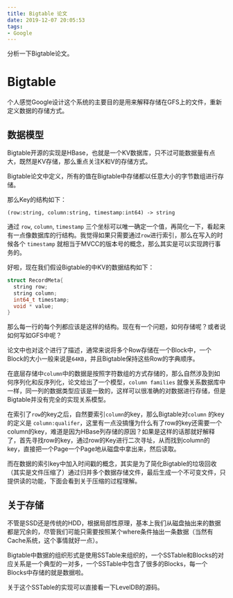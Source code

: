 ```yaml
---
title: Bigtable 论文
date: 2019-12-07 20:05:53
tags:
- Google
---
```


分析一下Bigtable论文。

<!--more-->

# Bigtable

个人感觉Google设计这个系统的主要目的是用来解释存储在GFS上的文件，重新定义数据的存储方式。

## 数据模型

Bigtable开源的实现是HBase，也就是一个KV数据库，只不过可能数据量有点大，既然是KV存储，那么重点关注K和V的存储方式。

Bigtable论文中定义，所有的值在Bigtable中存储都以任意大小的字节数组进行存储。

那么Key的结构如下：

```
(row:string, column:string, timestamp:int64) -> string 
```

通过 `row`, `column`, `timestamp` 三个坐标可以唯一确定一个值，再简化一下，看起来有一点像数据库的行结构。我觉得如果只需要通过`row`进行索引，那么在写入的时候各个 `timestamp` 就相当于MVCC的版本号的概念，那么其实是可以实现跨行事务的。

好啦，现在我们假设Bigtable的中KV的数据结构如下：

```cpp
struct RecordMeta{
  string row;
  string column;
  int64_t timestamp;
  void * value;
}
```

那么每一行的每个列都应该是这样的结构。现在有一个问题，如何存储呢？或者说如何写如GFS中呢？

论文中也对这个进行了描述，通常来说将多个Row存储在一个Block中，一个Block的大小一般来说是`64KB`，并且Bigtable保持这些Row的字典顺序。

在底层存储中`column`中的数据是按照字符数组的方式存储的，那么自然涉及到如何序列化和反序列化，论文给出了一个模型，`column families` 就像关系数据库中一样，同一列的数据类型应该是一致的，这样可以很准确的对数据进行存储，但是Bigtable并没有完全的实现关系模型。

在索引了`row`的key之后，自然要索引`column`的key，那么Bigtable对`column` 的key 的定义是 `column:qualifer`，这里有一点没搞懂为什么有了row的key还需要一个column的key，难道是因为HBase列存储的原因？如果是这样的话那就好解释了，首先寻找row的key，通过row的Key进行二次寻址，从而找到column的key，直接把一个Page一个Page地从磁盘中拿出来，然后读取。

而在数据的索引key中加入时间戳的概念，其实是为了简化Bigtable的垃圾回收（其实是文件压缩了）通过归并多个数据存储文件，最后生成一个不可变文件，只提供读的功能，下面会看到关于压缩的过程理解。

## 关于存储

不管是SSD还是传统的HDD，根据局部性原理，基本上我们从磁盘抽出来的数据都是冗余的，尽管我们可能只需要按照某个where条件抽出一条数据（当然有Cache系统，这个事情就好一点）。

Bigtable中数据的组织形式是使用SSTable来组织的，一个SSTable和Blocks的对应关系是一个典型的一对多，一个SSTable中包含了很多的Blocks，每一个Blocks中存储的就是数据啦。

关于这个SSTable的实现可以直接看一下LevelDB的源码。

